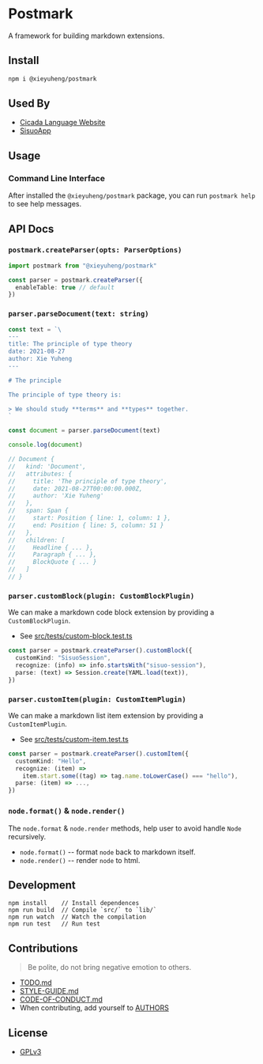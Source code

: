 # Postmark

A framework for building markdown extensions.

## Install

``` bash
npm i @xieyuheng/postmark
```

## Used By

- [Cicada Language Website](https://cicada-lang.org)
- [SisuoApp](https://sisuo.app)

## Usage

### Command Line Interface

After installed the `@xieyuheng/postmark` package, you can run `postmark help` to see help messages.

## API Docs

### `postmark.createParser(opts: ParserOptions)`

``` typescript
import postmark from "@xieyuheng/postmark"

const parser = postmark.createParser({
  enableTable: true // default
})
```

### `parser.parseDocument(text: string)`

``` typescript
const text = `\
---
title: The principle of type theory
date: 2021-08-27
author: Xie Yuheng
---

# The principle

The principle of type theory is:

> We should study **terms** and **types** together.
`

const document = parser.parseDocument(text)

console.log(document)

// Document {
//   kind: 'Document',
//   attributes: {
//     title: 'The principle of type theory',
//     date: 2021-08-27T00:00:00.000Z,
//     author: 'Xie Yuheng'
//   },
//   span: Span {
//     start: Position { line: 1, column: 1 },
//     end: Position { line: 5, column: 51 }
//   },
//   children: [
//     Headline { ... },
//     Paragraph { ... },
//     BlockQuote { ... }
//   ]
// }
```

### `parser.customBlock(plugin: CustomBlockPlugin)`

We can make a markdown code block extension by providing a `CustomBlockPlugin`.

- See [src/tests/custom-block.test.ts](src/tests/custom-block.test.ts)

``` typescript
const parser = postmark.createParser().customBlock({
  customKind: "SisuoSession",
  recognize: (info) => info.startsWith("sisuo-session"),
  parse: (text) => Session.create(YAML.load(text)),
})
```

### `parser.customItem(plugin: CustomItemPlugin)`

We can make a markdown list item extension by providing a `CustomItemPlugin`.

- See [src/tests/custom-item.test.ts](src/tests/custom-item.test.ts)

``` typescript
const parser = postmark.createParser().customItem({
  customKind: "Hello",
  recognize: (item) =>
    item.start.some((tag) => tag.name.toLowerCase() === "hello"),
  parse: (item) => ...,
})
```

### `node.format()` & `node.render()`

The `node.format` & `node.render` methods, help user to avoid handle `Node` recursively.

- `node.format()` -- format `node` back to markdown itself.
- `node.render()` -- render `node` to html.

## Development

```
npm install    // Install dependences
npm run build  // Compile `src/` to `lib/`
npm run watch  // Watch the compilation
npm run test   // Run test
```

## Contributions

> Be polite, do not bring negative emotion to others.

- [TODO.md](TODO.md)
- [STYLE-GUIDE.md](STYLE-GUIDE.md)
- [CODE-OF-CONDUCT.md](CODE-OF-CONDUCT.md)
- When contributing, add yourself to [AUTHORS](AUTHORS)

## License

- [GPLv3](LICENSE)
